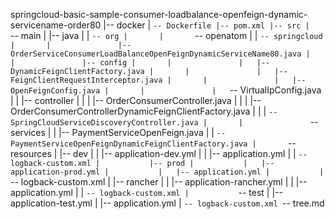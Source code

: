 springcloud-basic-sample-consumer-loadbalance-openfeign-dynamic-servicename-order80
|-- docker
|   `-- Dockerfile
|-- pom.xml
|-- src
|   `-- main
|       |-- java
|       |   `-- org
|       |       `-- openatom
|       |           `-- springcloud
|       |               |-- OrderServiceConsumerLoadBalanceOpenFeignDynamicServiceName80.java
|       |               |-- config
|       |               |   |-- DynamicFeignClientFactory.java
|       |               |   |-- FeignClientRequestInterceptor.java
|       |               |   |-- OpenFeignConfig.java
|       |               |   `-- VirtualIpConfig.java
|       |               |-- controller
|       |               |   |-- OrderConsumerController.java
|       |               |   |-- OrderConsumerControllerDynamicFeignClientFactory.java
|       |               |   `-- SpringCloudServiceDiscoveryController.java
|       |               `-- services
|       |                   |-- PaymentServiceOpenFeign.java
|       |                   `-- PaymentServiceOpenFeignDynamicFeignClientFactory.java
|       `-- resources
|           |-- dev
|           |   |-- application-dev.yml
|           |   |-- application.yml
|           |   `-- logback-custom.xml
|           |-- prod
|           |   |-- application-prod.yml
|           |   |-- application.yml
|           |   `-- logback-custom.xml
|           |-- rancher
|           |   |-- application-rancher.yml
|           |   |-- application.yml
|           |   `-- logback-custom.xml
|           `-- test
|               |-- application-test.yml
|               |-- application.yml
|               `-- logback-custom.xml
`-- tree.md

